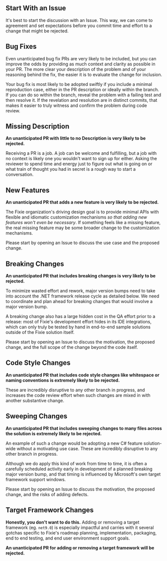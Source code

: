 ## Start With an Issue

It's best to start the discussion with an Issue. This way, we can come to agreement and set expectations before you commit time and effort to a change that might be rejected.


## Bug Fixes

Even unanticipated bug fix PRs are very likely to be included, but you can improve the odds by providing as much context and clarity as possible in your PR. The more clear your description of the problem and of your reasoning behind the fix, the easier it is to evaluate the change for inclusion.

Your bug fix is most likely to be adopted swiftly if you include a minimal reproduction case, either in the PR description or ideally within the branch. If you can do so within the branch, reveal the problem with a failing test and then resolve it. If the revelation and resolution are in distinct commits, that makes it easier to truly witness and confirm the problem during code review.


## Missing Description

**An unanticipated PR with little to no Description is very likely to be rejected.**

Receiving a PR is a job. A job can be welcome and fulfilling, but a job with no context is likely one you wouldn't want to sign up for either. Asking the reviewer to spend time and energy just to figure out what is going on or what train of thought you had in secret is a rough way to start a conversation.


## New Features

**An unanticipated PR that adds a new feature is very likely to be rejected.**

The Fixie organization's driving design goal is to provide minimal APIs with flexible and idiomatic customization mechanisms *so that adding new features won't even be necessary*. If something feels like a missing feature, the real missing feature may be some broader change to the customization mechanisms.

Please start by opening an Issue to discuss the use case and the proposed change.


## Breaking Changes

**An unanticipated PR that includes breaking changes is very likely to be rejected.**

To minimize wasted effort and rework, major version bumps need to take into account the .NET framework release cycle as detailed below. We need to coordinate and plan ahead for breaking changes that would involve a major version bump.

A breaking change also has a large hidden cost in the QA effort prior to a release: most of Fixie's development effort hides in its IDE integrations, which can only truly be tested by hand in end-to-end sample solutions outside of the Fixie solution itself.

Please start by opening an Issue to discuss the motivation, the proposed change, and the full scope of the change beyond the code itself.


## Code Style Changes

**An unanticipated PR that includes code style changes like whitespace or naming conventions is extremely likely to be rejected.**

These are incredibly disruptive to any other branch in progress, and increases the code review effort when such changes are mixed in with another substantive change.


## Sweeping Changes

**An unanticipated PR that includes sweeping changes to many files across the solution is extremely likely to be rejected.**

An example of such a change would be adopting a new C# feature solution-wide without a motivating use case. These are incredibly disruptive to any other branch in progress.

Although we do apply this kind of work from time to time, it is often a carefully scheduled activity early in development of a planned breaking major version bump, and that timing is influenced by Microsoft's own target framework support windows.

Please start by opening an Issue to discuss the motivation, the proposed change, and the risks of adding defects.


## Target Framework Changes

**Honestly, you don't want to do this.** Adding or removing a target framework (eg. `net9.0`) is especially impactful and carries with it several gotchas specific to Fixie's roadmap planning, implementation, packaging, end to end testing, and end user environment support goals.

**An unanticipated PR for adding or removing a target framework will be rejected.**
